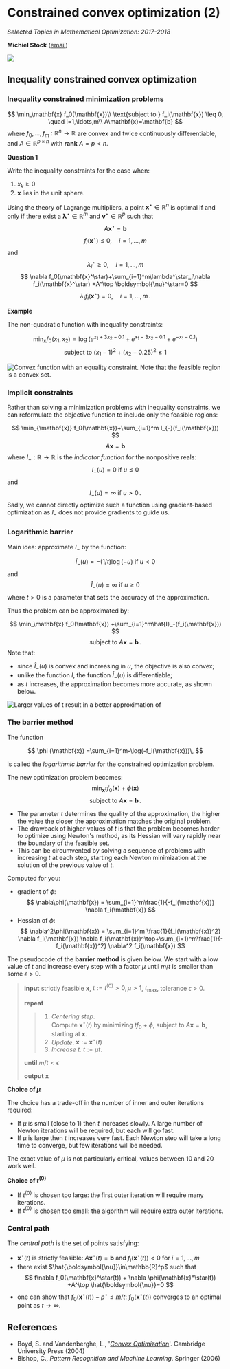 # Constrained convex optimization (2)

*Selected Topics in Mathematical Optimization: 2017-2018*

**Michiel Stock** ([email](michiel.stock@ugent.be))

![](Figures/logo.png)

## Inequality constrained convex optimization

### Inequality constrained minimization problems

$$
\min_\mathbf{x}  f_0(\mathbf{x})\\
\text{subject to } f_i(\mathbf{x}) \leq 0, \quad i=1,\ldots,m\\
A\mathbf{x}=\mathbf{b}
$$
where $f_0,\ldots,f_m\ :\ \mathbb{R}^n \rightarrow \mathbb{R}$ are convex and twice continuously differentiable, and $A\in \mathbb{R}^{p\times n}$ with **rank** $A=p<n$.

**Question 1**

Write the inequality constraints for the case when:

1. $x_k\geq 0$
2. $\mathbf{x}$ lies in the unit sphere.

Using the theory of Lagrange multipliers, a point $\mathbf{x}^\star \in\mathbb{R}^n$ is optimal if and only if there exist a $\boldsymbol{\lambda}^\star\in \mathbb{R}^m$ and $\boldsymbol{\nu}^\star\in \mathbb{R}^p$ such that
$$
A\mathbf{x}^\star=\mathbf{b}
$$
$$
f_i(\mathbf{x}^\star) \leq 0, \quad i=1,\ldots,m
$$
and
$$
\lambda_i^\star \geq 0, \quad i=1,\ldots,m
$$
$$
\nabla f_0(\mathbf{x}^\star)+\sum_{i=1}^m\lambda^\star_i\nabla f_i(\mathbf{x}^\star) +A^\top \boldsymbol{\nu}^\star=0
$$
$$
\lambda_if_i(\mathbf{x}^\star)=0, \quad i=1,\ldots,m\,.
$$

**Example**

The non-quadratic function with inequality constraints:

$$
\min_\mathbf{x} f_0(x_1, x_2)   = \log(e^{x_1 +3x_2-0.1}+e^{x_1 -3x_2-0.1}+e^{-x_1 -0.1})
$$
$$
 \text{subject to }  (x_1 - 1)^2 + (x_2 - 0.25)^2 \leq 1
$$

![Convex function with an equality constraint. Note that the feasible region is a convex set.](Figures/ineq_const_example.png)

### Implicit constraints

Rather than solving a minimization problems with inequality constraints, we can reformulate the objective function to include only the feasible regions:

$$
\min_{\mathbf{x}} f_0(\mathbf{x})+\sum_{i=1}^m I_{-}(f_i(\mathbf{x}))
$$
$$
A\mathbf{x}=\mathbf{b}
$$
where $I_{-}:\mathbb{R}\rightarrow \mathbb{R}$ is the *indicator function* for the nonpositive reals:
$$
I_-(u) = 0 \text{ if } u\leq 0
$$
and
$$
I_-(u) = \infty \text{ if } u> 0\,.
$$
Sadly, we cannot directly optimize such a function using gradient-based optimization as $I_-$ does not provide gradients to guide us.

### Logarithmic barrier

Main idea: approximate $I_-$ by the function:

$$
\hat{I}_-(u) = - (1/t)\log(-u) \text{ if } u< 0
$$
and
$$
\hat{I}_-(u)=\infty  \text{ if } u\geq 0
$$
where $t>0$ is a parameter that sets the accuracy of the approximation.

Thus the problem can be approximated by:

$$
\min_\mathbf{x} f_0(\mathbf{x}) +\sum_{i=1}^m\hat{I}_-(f_i(\mathbf{x}))
$$
$$
\text{subject to } A\mathbf{x}=\mathbf{b}\,.
$$
Note that:

- since $\hat{I}_-(u)$ is convex and  increasing in $u$, the objective is also convex;
- unlike the function $I$, the function $\hat{I}_-(u)$ is differentiable;
- as $t$ increases, the approximation becomes more accurate, as shown below.

![Larger values of $t$ result in a better approximation of](Figures/log_bar.png)

### The barrier method

The function

$$
\phi (\mathbf{x}) =\sum_{i=1}^m-\log(-f_i(\mathbf{x}))\,
$$

is called the *logarithmic barrier* for the constrained optimization problem.

The new optimization problem becomes:
$$
\min_\mathbf{x} tf_0(\mathbf{x}) +\phi (\mathbf{x})
$$
$$
\text{subject to } A\mathbf{x}=\mathbf{b}\,.
$$

- The parameter $t$ determines the quality of the approximation, the higher the value the closer the approximation matches the original problem.
- The drawback of higher values of $t$ is that the problem becomes harder to optimize using Newton's method, as its Hessian will vary rapidly near the boundary of the feasible set.
- This can be circumvented by solving a sequence of problems with increasing $t$ at each step, starting each Newton minimization at the solution of the previous value of $t$.

Computed for you:

- gradient of $\phi$:
$$
\nabla\phi(\mathbf{x}) = \sum_{i=1}^m\frac{1}{-f_i(\mathbf{x})} \nabla f_i(\mathbf{x})
$$
- Hessian of $\phi$:
$$
\nabla^2\phi(\mathbf{x}) = \sum_{i=1}^m \frac{1}{f_i(\mathbf{x})^2} \nabla f_i(\mathbf{x}) \nabla f_i(\mathbf{x})^\top+\sum_{i=1}^m\frac{1}{-f_i(\mathbf{x})^2} \nabla^2 f_i(\mathbf{x})
$$

The pseudocode of the **barrier method** is given below. We start with a low value of $t$ and increase every step with a factor $\mu$ until $m/t$ is smaller than some $\epsilon>0$.


>**input** strictly feasible $\mathbf{x}$, $t:=t^{(0)}>0, \mu>1$, $t_\text{max}$, tolerance $\epsilon>0$.
>
>**repeat**
>
>>    1. *Centering step*.<br>
>>   Compute $\mathbf{x}^\star(t)$ by minimizing $tf_0+\phi$, subject to $A\mathbf{x}=\mathbf{b}$, starting at $\mathbf{x}$.
>>    2. *Update*. $\mathbf{x}:=\mathbf{x}^\star(t)$
>>    3. *Increase $t$.*  $t:=\mu t$.
>
>**until** $m/t < \epsilon$
>
>**output** $\mathbf{x}$

**Choice of $\mu$**

The choice has a trade-off in the number of inner and outer iterations required:
- If $\mu$ is small (close to 1) then $t$ increases slowly. A large number of Newton iterations will be required, but each will go fast.
- If $\mu$ is large then $t$ increases very fast. Each Newton step will take a long time to converge, but few iterations will be needed.

The exact value of $\mu$ is not particularly critical, values between 10 and 20 work well.

**Choice of $t^{(0)}$**

- If $t^{(0)}$ is chosen too large: the first outer iteration will require many iterations.
- If $t^{(0)}$ is chosen too small: the algorithm will require extra outer iterations.


### Central path

The *central path* is the set of points satisfying:

- $\mathbf{x}^\star(t)$ is strictly feasible: $A\mathbf{x}^\star(t)=\mathbf{b}$ and $f_i(\mathbf{x}^\star(t))<0$ for $i=1,\ldots,m$
- there exist $\hat{\boldsymbol{\nu}}\in\mathbb{R}^p$ such that
$$
t\nabla f_0(\mathbf{x}^\star(t)) + \nabla \phi(\mathbf{x}^\star(t)) +A^\top \hat{\boldsymbol{\nu}}=0
$$
- one can show that $f_0(\mathbf{x}^\star(t))-p^\star\leq m / t$: $f_0(\mathbf{x}^\star(t))$ converges to an optimal point as $t\rightarrow \infty$.

## References

- Boyd, S. and Vandenberghe, L., '*[Convex Optimization](https://web.stanford.edu/~boyd/cvxbook/bv_cvxbook.pdf)*'. Cambridge University Press (2004)
- Bishop, C., *Pattern Recognition and Machine Learning*. Springer (2006)
